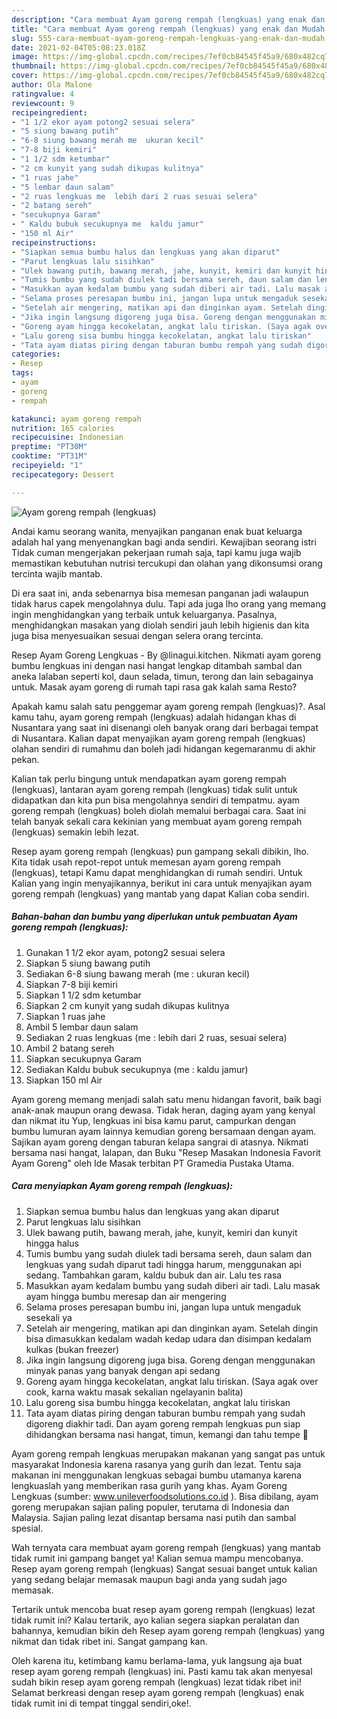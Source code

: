 ```yaml
---
description: "Cara membuat Ayam goreng rempah (lengkuas) yang enak dan Mudah Dibuat"
title: "Cara membuat Ayam goreng rempah (lengkuas) yang enak dan Mudah Dibuat"
slug: 555-cara-membuat-ayam-goreng-rempah-lengkuas-yang-enak-dan-mudah-dibuat
date: 2021-02-04T05:08:23.018Z
image: https://img-global.cpcdn.com/recipes/7ef0cb84545f45a9/680x482cq70/ayam-goreng-rempah-lengkuas-foto-resep-utama.jpg
thumbnail: https://img-global.cpcdn.com/recipes/7ef0cb84545f45a9/680x482cq70/ayam-goreng-rempah-lengkuas-foto-resep-utama.jpg
cover: https://img-global.cpcdn.com/recipes/7ef0cb84545f45a9/680x482cq70/ayam-goreng-rempah-lengkuas-foto-resep-utama.jpg
author: Ola Malone
ratingvalue: 4
reviewcount: 9
recipeingredient:
- "1 1/2 ekor ayam potong2 sesuai selera"
- "5 siung bawang putih"
- "6-8 siung bawang merah me  ukuran kecil"
- "7-8 biji kemiri"
- "1 1/2 sdm ketumbar"
- "2 cm kunyit yang sudah dikupas kulitnya"
- "1 ruas jahe"
- "5 lembar daun salam"
- "2 ruas lengkuas me  lebih dari 2 ruas sesuai selera"
- "2 batang sereh"
- "secukupnya Garam"
- " Kaldu bubuk secukupnya me  kaldu jamur"
- "150 ml Air"
recipeinstructions:
- "Siapkan semua bumbu halus dan lengkuas yang akan diparut"
- "Parut lengkuas lalu sisihkan"
- "Ulek bawang putih, bawang merah, jahe, kunyit, kemiri dan kunyit hingga halus"
- "Tumis bumbu yang sudah diulek tadi bersama sereh, daun salam dan lengkuas yang sudah diparut tadi hingga harum, menggunakan api sedang. Tambahkan garam, kaldu bubuk dan air. Lalu tes rasa"
- "Masukkan ayam kedalam bumbu yang sudah diberi air tadi. Lalu masak ayam hingga bumbu meresap dan air mengering"
- "Selama proses peresapan bumbu ini, jangan lupa untuk mengaduk sesekali ya"
- "Setelah air mengering, matikan api dan dinginkan ayam. Setelah dingin bisa dimasukkan kedalam wadah kedap udara dan disimpan kedalam kulkas (bukan freezer)"
- "Jika ingin langsung digoreng juga bisa. Goreng dengan menggunakan minyak panas yang banyak dengan api sedang"
- "Goreng ayam hingga kecokelatan, angkat lalu tiriskan. (Saya agak over cook, karna waktu masak sekalian ngelayanin balita)"
- "Lalu goreng sisa bumbu hingga kecokelatan, angkat lalu tiriskan"
- "Tata ayam diatas piring dengan taburan bumbu rempah yang sudah digoreng diakhir tadi. Dan ayam goreng rempah lengkuas pun siap dihidangkan bersama nasi hangat, timun, kemangi dan tahu tempe 🥰"
categories:
- Resep
tags:
- ayam
- goreng
- rempah

katakunci: ayam goreng rempah 
nutrition: 165 calories
recipecuisine: Indonesian
preptime: "PT30M"
cooktime: "PT31M"
recipeyield: "1"
recipecategory: Dessert

---
```



![Ayam goreng rempah (lengkuas)](https://img-global.cpcdn.com/recipes/7ef0cb84545f45a9/680x482cq70/ayam-goreng-rempah-lengkuas-foto-resep-utama.jpg)

Andai kamu seorang wanita, menyajikan panganan enak buat keluarga adalah hal yang menyenangkan bagi anda sendiri. Kewajiban seorang istri Tidak cuman mengerjakan pekerjaan rumah saja, tapi kamu juga wajib memastikan kebutuhan nutrisi tercukupi dan olahan yang dikonsumsi orang tercinta wajib mantab.

Di era  saat ini, anda sebenarnya bisa memesan panganan jadi walaupun tidak harus capek mengolahnya dulu. Tapi ada juga lho orang yang memang ingin menghidangkan yang terbaik untuk keluarganya. Pasalnya, menghidangkan masakan yang diolah sendiri jauh lebih higienis dan kita juga bisa menyesuaikan sesuai dengan selera orang tercinta. 

Resep Ayam Goreng Lengkuas - By @linagui.kitchen. Nikmati ayam goreng bumbu lengkuas ini dengan nasi hangat lengkap ditambah sambal dan aneka lalaban seperti kol, daun selada, timun, terong dan lain sebagainya untuk. Masak ayam goreng di rumah tapi rasa gak kalah sama Resto?

Apakah kamu salah satu penggemar ayam goreng rempah (lengkuas)?. Asal kamu tahu, ayam goreng rempah (lengkuas) adalah hidangan khas di Nusantara yang saat ini disenangi oleh banyak orang dari berbagai tempat di Nusantara. Kalian dapat menyajikan ayam goreng rempah (lengkuas) olahan sendiri di rumahmu dan boleh jadi hidangan kegemaranmu di akhir pekan.

Kalian tak perlu bingung untuk mendapatkan ayam goreng rempah (lengkuas), lantaran ayam goreng rempah (lengkuas) tidak sulit untuk didapatkan dan kita pun bisa mengolahnya sendiri di tempatmu. ayam goreng rempah (lengkuas) boleh diolah memalui berbagai cara. Saat ini telah banyak sekali cara kekinian yang membuat ayam goreng rempah (lengkuas) semakin lebih lezat.

Resep ayam goreng rempah (lengkuas) pun gampang sekali dibikin, lho. Kita tidak usah repot-repot untuk memesan ayam goreng rempah (lengkuas), tetapi Kamu dapat menghidangkan di rumah sendiri. Untuk Kalian yang ingin menyajikannya, berikut ini cara untuk menyajikan ayam goreng rempah (lengkuas) yang mantab yang dapat Kalian coba sendiri.

<!--inarticleads1-->

##### Bahan-bahan dan bumbu yang diperlukan untuk pembuatan Ayam goreng rempah (lengkuas):

1. Gunakan 1 1/2 ekor ayam, potong2 sesuai selera
1. Siapkan 5 siung bawang putih
1. Sediakan 6-8 siung bawang merah (me : ukuran kecil)
1. Siapkan 7-8 biji kemiri
1. Siapkan 1 1/2 sdm ketumbar
1. Siapkan 2 cm kunyit yang sudah dikupas kulitnya
1. Siapkan 1 ruas jahe
1. Ambil 5 lembar daun salam
1. Sediakan 2 ruas lengkuas (me : lebih dari 2 ruas, sesuai selera)
1. Ambil 2 batang sereh
1. Siapkan secukupnya Garam
1. Sediakan  Kaldu bubuk secukupnya (me : kaldu jamur)
1. Siapkan 150 ml Air


Ayam goreng memang menjadi salah satu menu hidangan favorit, baik bagi anak-anak maupun orang dewasa. Tidak heran, daging ayam yang kenyal dan nikmat itu Yup, lengkuas ini bisa kamu parut, campurkan dengan bumbu lumuran ayam lainnya kemudian goreng bersamaan dengan ayam. Sajikan ayam goreng dengan taburan kelapa sangrai di atasnya. Nikmati bersama nasi hangat, lalapan, dan Buku &#34;Resep Masakan Indonesia Favorit Ayam Goreng&#34; oleh Ide Masak terbitan PT Gramedia Pustaka Utama. 

<!--inarticleads2-->

##### Cara menyiapkan Ayam goreng rempah (lengkuas):

1. Siapkan semua bumbu halus dan lengkuas yang akan diparut
1. Parut lengkuas lalu sisihkan
1. Ulek bawang putih, bawang merah, jahe, kunyit, kemiri dan kunyit hingga halus
1. Tumis bumbu yang sudah diulek tadi bersama sereh, daun salam dan lengkuas yang sudah diparut tadi hingga harum, menggunakan api sedang. Tambahkan garam, kaldu bubuk dan air. Lalu tes rasa
1. Masukkan ayam kedalam bumbu yang sudah diberi air tadi. Lalu masak ayam hingga bumbu meresap dan air mengering
1. Selama proses peresapan bumbu ini, jangan lupa untuk mengaduk sesekali ya
1. Setelah air mengering, matikan api dan dinginkan ayam. Setelah dingin bisa dimasukkan kedalam wadah kedap udara dan disimpan kedalam kulkas (bukan freezer)
1. Jika ingin langsung digoreng juga bisa. Goreng dengan menggunakan minyak panas yang banyak dengan api sedang
1. Goreng ayam hingga kecokelatan, angkat lalu tiriskan. (Saya agak over cook, karna waktu masak sekalian ngelayanin balita)
1. Lalu goreng sisa bumbu hingga kecokelatan, angkat lalu tiriskan
1. Tata ayam diatas piring dengan taburan bumbu rempah yang sudah digoreng diakhir tadi. Dan ayam goreng rempah lengkuas pun siap dihidangkan bersama nasi hangat, timun, kemangi dan tahu tempe 🥰


Ayam goreng rempah lengkuas merupakan makanan yang sangat pas untuk masyarakat Indonesia karena rasanya yang gurih dan lezat. Tentu saja makanan ini menggunakan lengkuas sebagai bumbu utamanya karena lengkuaslah yang memberikan rasa gurih yang khas. Ayam Goreng Lengkuas (sumber: www.unileverfoodsolutions.co.id ). Bisa dibilang, ayam goreng merupakan sajian paling populer, terutama di Indonesia dan Malaysia. Sajian paling lezat disantap bersama nasi putih dan sambal spesial. 

Wah ternyata cara membuat ayam goreng rempah (lengkuas) yang mantab tidak rumit ini gampang banget ya! Kalian semua mampu mencobanya. Resep ayam goreng rempah (lengkuas) Sangat sesuai banget untuk kalian yang sedang belajar memasak maupun bagi anda yang sudah jago memasak.

Tertarik untuk mencoba buat resep ayam goreng rempah (lengkuas) lezat tidak rumit ini? Kalau tertarik, ayo kalian segera siapkan peralatan dan bahannya, kemudian bikin deh Resep ayam goreng rempah (lengkuas) yang nikmat dan tidak ribet ini. Sangat gampang kan. 

Oleh karena itu, ketimbang kamu berlama-lama, yuk langsung aja buat resep ayam goreng rempah (lengkuas) ini. Pasti kamu tak akan menyesal sudah bikin resep ayam goreng rempah (lengkuas) lezat tidak ribet ini! Selamat berkreasi dengan resep ayam goreng rempah (lengkuas) enak tidak rumit ini di tempat tinggal sendiri,oke!.

